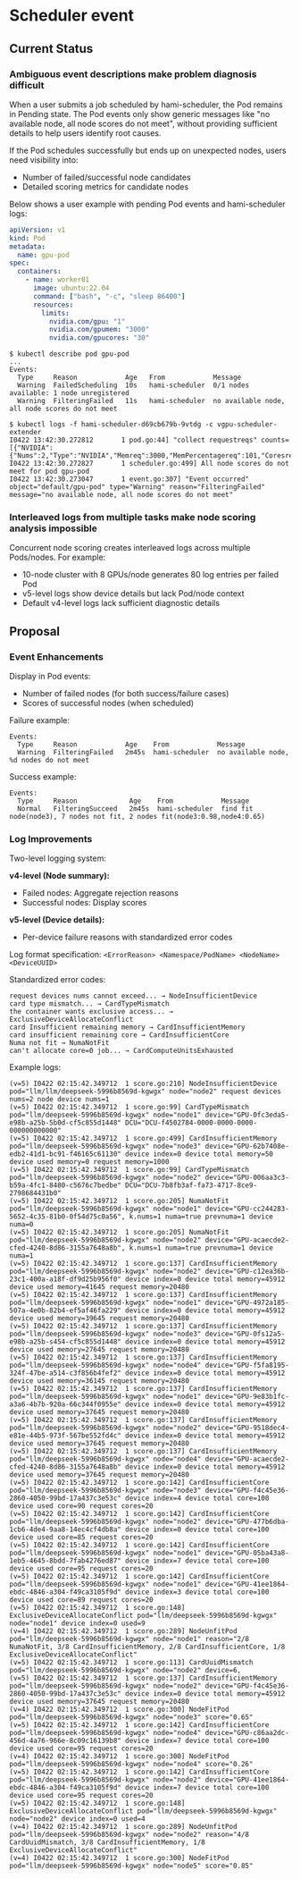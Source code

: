 # Scheduler event
## Current Status
### Ambiguous event descriptions make problem diagnosis difficult

When a user submits a job scheduled by hami-scheduler, the Pod remains in Pending state. The Pod events only show 
generic messages like "no available node, all node scores do not meet", without providing sufficient details to 
help users identify root causes.

If the Pod schedules successfully but ends up on unexpected nodes, users need visibility into:
- Number of failed/successful node candidates
- Detailed scoring metrics for candidate nodes

Below shows a user example with pending Pod events and hami-scheduler logs:

```yaml
apiVersion: v1
kind: Pod
metadata:
  name: gpu-pod
spec:
  containers:
    - name: worker01
      image: ubuntu:22.04
      command: ["bash", "-c", "sleep 86400"]
      resources:
        limits:
          nvidia.com/gpu: "1"
          nvidia.com/gpumem: "3000"
          nvidia.com/gpucores: "30"
```

```event
$ kubectl describe pod gpu-pod
...
Events:
  Type     Reason            Age   From            Message
  Warning  FailedScheduling  10s   hami-scheduler  0/1 nodes available: 1 node unregistered
  Warning  FilteringFailed   11s   hami-scheduler  no available node, all node scores do not meet
```

```log
$ kubectl logs -f hami-scheduler-d69cb679b-9vtdg -c vgpu-scheduler-extender
I0422 13:42:30.272812       1 pod.go:44] "collect requestreqs" counts=[{"NVIDIA":{"Nums":2,"Type":"NVIDIA","Memreq":3000,"MemPercentagereq":101,"Coresreq":30}}]
I0422 13:42:30.272827       1 scheduler.go:499] All node scores do not meet for pod gpu-pod
I0422 13:42:30.273047       1 event.go:307] "Event occurred" object="default/gpu-pod" type="Warning" reason="FilteringFailed" message="no available node, all node scores do not meet"
```

### Interleaved logs from multiple tasks make node scoring analysis impossible

Concurrent node scoring creates interleaved logs across multiple Pods/nodes. For example:
- 10-node cluster with 8 GPUs/node generates 80 log entries per failed Pod
- v5-level logs show device details but lack Pod/node context
- Default v4-level logs lack sufficient diagnostic details

## Proposal
### Event Enhancements
Display in Pod events:
- Number of failed nodes (for both success/failure cases)
- Scores of successful nodes (when scheduled)

Failure example:
```
Events:
  Type     Reason            Age    From            Message
  Warning  FilteringFailed   2m45s  hami-scheduler  no available node, %d nodes do not meet
```

Success example:
```
Events:
  Type     Reason             Age    From            Message
  Normal   FilteringSucceed   2m45s  hami-scheduler  find fit node(node3), 7 nodes not fit, 2 nodes fit(node3:0.98,node4:0.65)
```

### Log Improvements
Two-level logging system:

**v4-level (Node summary):**
- Failed nodes: Aggregate rejection reasons
- Successful nodes: Display scores

**v5-level (Device details):**
- Per-device failure reasons with standardized error codes

Log format specification:
`<ErrorReason> <Namespace/PodName> <NodeName> <DeviceUUID>`

Standardized error codes:
```
request devices nums cannot exceed... → NodeInsufficientDevice
card type mismatch... → CardTypeMismatch 
the container wants exclusive access... → ExclusiveDeviceAllocateConflict
card Insufficient remaining memory → CardInsufficientMemory
card insufficient remaining core → CardInsufficientCore
Numa not fit → NumaNotFit
can't allocate core=0 job... → CardComputeUnitsExhausted
```

Example logs:
```
(v=5) I0422 02:15:42.349712  1 score.go:210] NodeInsufficientDevice pod="llm/llm/deepseek-5996b8569d-kgwgx" node="node2" request devices nums=2 node device nums=1
(v=5) I0422 02:15:42.349712  1 score.go:99] CardTypeMismatch pod="llm/deepseek-5996b8569d-kgwgx" node="node1" device="GPU-0fc3eda5-e98b-a25b-5b0d-cf5c855d1448" DCU="DCU-f4502784-0000-0000-0000-000000000000"
(v=5) I0422 02:15:42.349712  1 score.go:499] CardInsufficientMemory pod="llm/deepseek-5996b8569d-kgwgx" node="node3" device="GPU-62b7408e-edb2-41d1-bc91-f46165c61130" device index=0 device total memory=50 device used memory=0 request memory=1000
(v=5) I0422 02:15:42.349712  1 score.go:99] CardTypeMismatch pod="llm/deepseek-5996b8569d-kgwgx" node="node2" device="GPU-006aa3c3-b59a-4fc1-8480-c5676c7bedbe" DCU="DCU-7b8fb3af-fa73-4717-8ce9-2798684431b0"
(v=5) I0422 02:15:42.349712  1 score.go:205] NumaNotFit pod="llm/deepseek-5996b8569d-kgwgx" node="node1" device="GPU-cc244283-5652-4c35-81b0-0f54d75c0a56", k.nums=1 numa=true prevnuma=1 device numa=0
(v=5) I0422 02:15:42.349712  1 score.go:205] NumaNotFit pod="llm/deepseek-5996b8569d-kgwgx" node="node2" device="GPU-acaecde2-cfed-4240-8d86-3155a7648a8b", k.nums=1 numa=true prevnuma=1 device numa=1
(v=5) I0422 02:15:42.349712  1 score.go:137] CardInsufficientMemory pod="llm/deepseek-5996b8569d-kgwgx" node="node2" device="GPU-c12ea36b-23c1-400a-a18f-df9d25b956f0" device index=0 device total memory=45912 device used memory=41645 request memory=20480 
(v=5) I0422 02:15:42.349712  1 score.go:137] CardInsufficientMemory pod="llm/deepseek-5996b8569d-kgwgx" node="node1" device="GPU-4972a185-507a-4e0b-82b4-ef5af46fa229" device index=0 device total memory=45912 device used memory=39645 request memory=20480 
(v=5) I0422 02:15:42.349712  1 score.go:137] CardInsufficientMemory pod="llm/deepseek-5996b8569d-kgwgx" node="node3" device="GPU-0fs12a5-e98b-a25b-s454-cf5c855d1448" device index=0 device total memory=45912 device used memory=27645 request memory=20480 
(v=5) I0422 02:15:42.349712  1 score.go:137] CardInsufficientMemory pod="llm/deepseek-5996b8569d-kgwgx" node="node4" device="GPU-f5fa8195-324f-47be-a514-c3f856b4fef2" device index=0 device total memory=45912 device used memory=36145 request memory=20480 
(v=5) I0422 02:15:42.349712  1 score.go:137] CardInsufficientMemory pod="llm/deepseek-5996b8569d-kgwgx" node="node1" device="GPU-9e83b1fc-a3a6-4b7b-920a-66c344f0955e" device index=0 device total memory=45912 device used memory=37645 request memory=20480 
(v=5) I0422 02:15:42.349712  1 score.go:137] CardInsufficientMemory pod="llm/deepseek-5996b8569d-kgwgx" node="node2" device="GPU-9518dec4-e81e-44b5-973f-567be552fd4c" device index=0 device total memory=45912 device used memory=37645 request memory=20480 
(v=5) I0422 02:15:42.349712  1 score.go:137] CardInsufficientMemory pod="llm/deepseek-5996b8569d-kgwgx" node="node4" device="GPU-acaecde2-cfed-4240-8d86-3155a7648a8b" device index=0 device total memory=45912 device used memory=37645 request memory=20480 
(v=5) I0422 02:15:42.349712  1 score.go:142] CardInsufficientCore pod="llm/deepseek-5996b8569d-kgwgx" node="node3" device="GPU-f4c45e36-2860-4050-99bd-17a437c3e53c" device index=4 device total core=100 device used core=90 request cores=20
(v=5) I0422 02:15:42.349712  1 score.go:142] CardInsufficientCore pod="llm/deepseek-5996b8569d-kgwgx" node="node2" device="GPU-477b6dba-1cb6-4de4-9aa8-14ec4cf4db8a" device index=0 device total core=100 device used core=85 request cores=20
(v=5) I0422 02:15:42.349712  1 score.go:142] CardInsufficientCore pod="llm/deepseek-5996b8569d-kgwgx" node="node1" device="GPU-05ba43a8-1eb5-4645-8bdd-7fab4276ed87" device index=7 device total core=100 device used core=95 request cores=20
(v=5) I0422 02:15:42.349712  1 score.go:142] CardInsufficientCore pod="llm/deepseek-5996b8569d-kgwgx" node="node1" device="GPU-41ee1864-ebdc-4846-a304-f49ca3105f9d" device index=3 device total core=100 device used core=89 request cores=20
(v=5) I0422 02:15:42.349712  1 score.go:148] ExclusiveDeviceAllocateConflict pod="llm/deepseek-5996b8569d-kgwgx" node="node1" device index=0 used=9
(v=4) I0422 02:15:42.349712  1 score.go:289] NodeUnfitPod pod="llm/deepseek-5996b8569d-kgwgx" node="node1" reason="2/8 NumaNotFit, 3/8 CardInsufficientMemory, 2/8 CardInsufficientCore, 1/8 ExclusiveDeviceAllocateConflict"
(v=5) I0422 02:15:42.349712  1 score.go:113] CardUuidMismatch pod="llm/deepseek-5996b8569d-kgwgx" node="node2" device=6,
(v=5) I0422 02:15:42.349712  1 score.go:137] CardInsufficientMemory pod="llm/deepseek-5996b8569d-kgwgx" node="node2" device="GPU-f4c45e36-2860-4050-99bd-17a437c3e53c" device index=0 device total memory=45912 device used memory=37645 request memory=20480 
(v=4) I0422 02:15:42.349712  1 score.go:300] NodeFitPod pod="llm/deepseek-5996b8569d-kgwgx" node="node3" score="0.65"
(v=5) I0422 02:15:42.349712  1 score.go:142] CardInsufficientCore pod="llm/deepseek-5996b8569d-kgwgx" node="node4" device="GPU-c86aa2dc-456d-4a76-966e-8c09c16139b8" device index=7 device total core=100 device used core=95 request cores=20
(v=4) I0422 02:15:42.349712  1 score.go:300] NodeFitPod pod="llm/deepseek-5996b8569d-kgwgx" node="node4" score="0.26"
(v=5) I0422 02:15:42.349712  1 score.go:142] CardInsufficientCore pod="llm/deepseek-5996b8569d-kgwgx" node="node2" device="GPU-41ee1864-ebdc-4846-a304-f49ca3105f9d" device index=7 device total core=100 device used core=95 request cores=20
(v=5) I0422 02:15:42.349712  1 score.go:148] ExclusiveDeviceAllocateConflict pod="llm/deepseek-5996b8569d-kgwgx" node="node2" device index=0 used=4
(v=4) I0422 02:15:42.349712  1 score.go:289] NodeUnfitPod pod="llm/deepseek-5996b8569d-kgwgx" node="node2" reason="4/8 CardUuidMismatch, 3/8 CardInsufficientMemory, 1/8 ExclusiveDeviceAllocateConflict"
(v=4) I0422 02:15:42.349712  1 score.go:300] NodeFitPod pod="llm/deepseek-5996b8569d-kgwgx" node="node5" score="0.85"
```